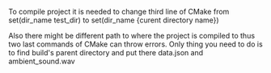 To compile project it is needed to change third line of CMake from
  set(dir_name test_dir)
to
  set(dir_name {curent directory name})

Also there might be different path to where the project is compiled to thus two last commands of CMake can throw errors.
Only thing you need to do is to find build's parent directory and put there data.json and ambient_sound.wav
